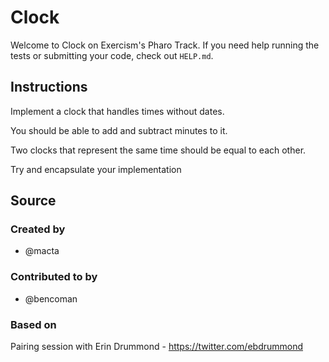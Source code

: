 # Clock

Welcome to Clock on Exercism's Pharo Track.
If you need help running the tests or submitting your code, check out `HELP.md`.

## Instructions

Implement a clock that handles times without dates.

You should be able to add and subtract minutes to it.

Two clocks that represent the same time should be equal to each other.

Try and encapsulate your implementation

## Source

### Created by

- @macta

### Contributed to by

- @bencoman

### Based on

Pairing session with Erin Drummond - https://twitter.com/ebdrummond